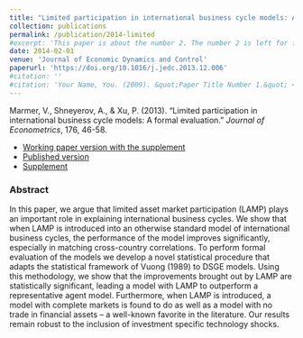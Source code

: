 ```yaml
---
title: "Limited participation in international business cycle models: A formal evaluation"
collection: publications
permalink: /publication/2014-limited
#excerpt: 'This paper is about the number 2. The number 2 is left for future work.'
date: 2014-02-01
venue: 'Journal of Economic Dynamics and Control'
paperurl: 'https://doi.org/10.1016/j.jedc.2013.12.006'
#citation: ''
#citation: 'Your Name, You. (2009). &quot;Paper Title Number 1.&quot; <i>Journal 1</i>. 1(1).'
---
```

Marmer, V., Shneyerov, A., & Xu, P. (2013). &ldquo;Limited participation in international business cycle models: A formal evaluation.&rdquo; <i>Journal of  Econometrics</i>, 176, 46-58.

- [Working paper version with the supplement](/files/intbc19_with_supplement.pdf)
- [Published version](https://doi.org/10.1016/j.jedc.2013.12.006)
- [Supplement](/files/intbc_supplement.pdf)

### Abstract 

In this paper, we argue that limited asset market participation (LAMP) plays an important role in explaining international business cycles. We show that when LAMP is introduced into an otherwise standard model of international business cycles, the performance of the model improves significantly, especially in matching cross-country correlations. To perform formal evaluation of the models we develop a novel statistical procedure that adapts the statistical framework of Vuong (1989) to DSGE models. Using this methodology, we show that the improvements brought out by LAMP are statistically significant, leading a model with LAMP to outperform a representative agent model. Furthermore, when LAMP is introduced, a model with complete markets is found to do as well as a model with no trade in financial assets – a well-known favorite in the literature. Our results remain robust to the inclusion of investment specific technology shocks.